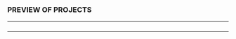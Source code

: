 ### PREVIEW OF PROJECTS

<table>
  <tr>
    <td style="padding-right: 1000px;">
      <img src="Escalation_Rate_Analysis/project.files/images/Overview.png" width="300" alt="Overview">
    </td>
    <td>
      <img src="Hotel_Bookings/project.files/images/summary.png" width="300" alt="Summary">
    </td>
  </tr>
</table>

